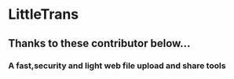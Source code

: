 # LittleTrans
## Thanks to these contributor below...

### A fast,security and light web file upload and share tools
